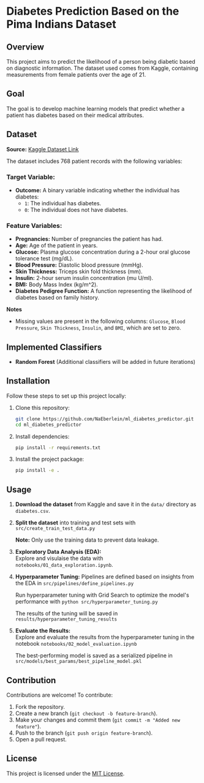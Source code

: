 
# Diabetes Prediction Based on the Pima Indians Dataset

## Overview

This project aims to predict the likelihood of a person being diabetic based on diagnostic information. The dataset used comes from Kaggle, containing measurements from female patients over the age of 21.

## Goal

The goal is to develop machine learning models that predict whether a patient has diabetes based on their medical attributes.

## Dataset

**Source:** [Kaggle Dataset Link](https://www.kaggle.com/datasets/uciml/pima-indians-diabetes-database/data)

The dataset includes 768 patient records with the following variables:

### Target Variable:
- **Outcome:** A binary variable indicating whether the individual has diabetes:
  - `1`: The individual has diabetes.
  - `0`: The individual does not have diabetes.

### Feature Variables:
- **Pregnancies:** Number of pregnancies the patient has had.
- **Age:** Age of the patient in years.
- **Glucose:** Plasma glucose concentration during a 2-hour oral glucose tolerance test (mg/dL).
- **Blood Pressure:** Diastolic blood pressure (mmHg).
- **Skin Thickness:** Triceps skin fold thickness (mm).
- **Insulin:** 2-hour serum insulin concentration (mu U/ml).
- **BMI:** Body Mass Index (kg/m^2).
- **Diabetes Pedigree Function:** A function representing the likelihood of diabetes based on family history.

**Notes**
- Missing values are present in the following columns: `Glucose`, `Blood Pressure`, `Skin Thickness`, `Insulin`, and `BMI`, which are set to zero.

## Implemented Classifiers

- **Random Forest** (Additional classifiers will be added in future iterations)

## Installation

Follow these steps to set up this project locally:

1. Clone this repository:

   ```bash
   git clone https://github.com/NaEberlein/ml_diabetes_predictor.git
   cd ml_diabetes_predictor
   ```

2. Install dependencies:

   ```bash
   pip install -r requirements.txt
   ```

3. Install the project package:

   ```bash
   pip install -e .
   ```

## Usage

1. **Download the dataset** from Kaggle and save it in the `data/` directory as `diabetes.csv`.

2. **Split the dataset** into training and test sets  with `src/create_train_test_data.py`
 
   **Note:** Only use the training data to prevent data leakage.

4. **Exploratory Data Analysis (EDA):**  
   Explore and visulaise the data with `notebooks/01_data_exploration.ipynb`.

   
5. **Hyperparameter Tuning:** 
   Pipelines are defined based on insights from the EDA in `src/pipelines/define_pipelines.py`

   Run hyperparameter tuning with Grid Search to optimize the model's performance with `python src/hyperparameter_tuning.py`
   
   The results of the tuning will be saved in `results/hyperparameter_tuning_results`

7. **Evaluate the Results:**  
   Explore and evaluate the results from the hyperparameter tuning in the notebook `notebooks/02_model_evaluation.ipynb`
   
   The best-performing model is saved as a serialized pipeline in `src/models/best_params/best_pipeline_model.pkl`


## Contribution

Contributions are welcome! To contribute:

1. Fork the repository.
2. Create a new branch (`git checkout -b feature-branch`).
3. Make your changes and commit them (`git commit -m "Added new feature"`).
4. Push to the branch (`git push origin feature-branch`).
5. Open a pull request.

## License

This project is licensed under the [MIT License](LICENSE).
